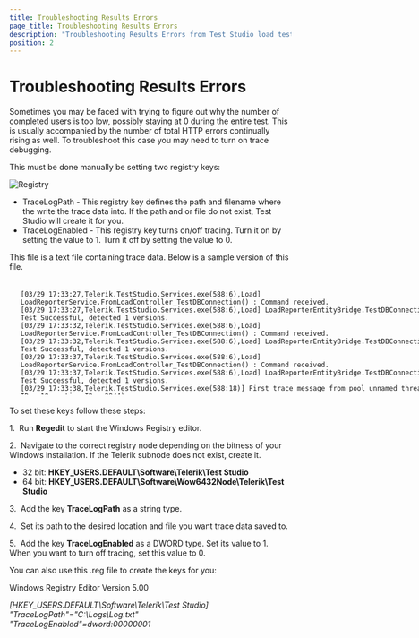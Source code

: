 ```yaml
---
title: Troubleshooting Results Errors
page_title: Troubleshooting Results Errors
description: "Troubleshooting Results Errors from Test Studio load test run."
position: 2
---
```

# Troubleshooting Results Errors

Sometimes you may be faced with trying to figure out why the number of completed users is too low, possibly staying at 0 during the entire test. This is usually accompanied by the number of total HTTP errors continually rising as well. To troubleshoot this case you may need to turn on trace debugging.

This must be done manually be setting two registry keys:

![Registry][1]

- TraceLogPath - This registry key defines the path and filename where the write the trace data into. If the path and or file do not exist, Test Studio will create it for you.
- TraceLogEnabled - This registry key turns on/off tracing. Turn it on by setting the value to 1. Turn it off by setting the value to 0.

This file is a text file containing trace data. Below is a sample version of this file.

<div style="height: 200px; width: 800px; overflow: scroll; margin: 20px;">

	[03/29 17:33:27,Telerik.TestStudio.Services.exe(588:6),Load] LoadReporterService.FromLoadController_TestDBConnection() : Command received.
	[03/29 17:33:27,Telerik.TestStudio.Services.exe(588:6),Load] LoadReporterEntityBridge.TestDBConnection() : DB Test Successful, detected 1 versions.
	[03/29 17:33:32,Telerik.TestStudio.Services.exe(588:6),Load] LoadReporterService.FromLoadController_TestDBConnection() : Command received.
	[03/29 17:33:32,Telerik.TestStudio.Services.exe(588:6),Load] LoadReporterEntityBridge.TestDBConnection() : DB Test Successful, detected 1 versions.
	[03/29 17:33:37,Telerik.TestStudio.Services.exe(588:6),Load] LoadReporterService.FromLoadController_TestDBConnection() : Command received.
	[03/29 17:33:37,Telerik.TestStudio.Services.exe(588:6),Load] LoadReporterEntityBridge.TestDBConnection() : DB Test Successful, detected 1 versions.
	[03/29 17:33:38,Telerik.TestStudio.Services.exe(588:18)] First trace message from pool unnamed thread (managed ID = 18, native ID = 2944).
	[03/29 17:33:38,Telerik.TestStudio.Services.exe(588:18),Load] LoadAgentService.PingControllerAsync() : Checking to see if the controller is still active...
	[03/29 17:33:38,Telerik.TestStudio.Services.exe(588:6),WindowsServices] TestStudioSingletonServiceBase.Ping() : Command received.
	[03/29 17:33:38,Telerik.TestStudio.Services.exe(588:18),Load] LoadAgentService.PingControllerAsync() : Controller is still active.
	[03/29 17:33:42,Telerik.TestStudio.Services.exe(588:6),Load] LoadReporterService.FromLoadController_TestDBConnection() : Command received.
	[03/29 17:33:42,Telerik.TestStudio.Services.exe(588:6),Load] LoadReporterEntityBridge.TestDBConnection() : DB Test Successful, detected 1 versions.
	[03/29 17:33:45,Telerik.TestStudio.Services.exe(588:6),Load] LoadReporterService.FromClient_GetDataPointsForCounter() : Command received.
	[03/29 17:33:47,Telerik.TestStudio.Services.exe(588:6),Load] LoadReporterService.FromLoadController_TestDBConnection() : Command received.
	[03/29 17:33:47,Telerik.TestStudio.Services.exe(588:6),Load] LoadReporterEntityBridge.TestDBConnection() : DB Test Successful, detected 1 versions.
	[03/29 17:33:52,Telerik.TestStudio.Services.exe(588:6),Load] LoadReporterService.FromLoadController_TestDBConnection() : Command received.
	[03/29 17:33:52,Telerik.TestStudio.Services.exe(588:6),Load] LoadReporterEntityBridge.TestDBConnection() : DB Test Successful, detected 1 versions.
	[03/29 17:33:57,Telerik.TestStudio.Services.exe(588:6),Load] LoadReporterService.FromLoadController_TestDBConnection() : Command received.
	[03/29 17:33:57,Telerik.TestStudio.Services.exe(588:6),Load] LoadReporterEntityBridge.TestDBConnection() : DB Test Successful, detected 1 versions.
	[03/29 17:34:02,Telerik.TestStudio.Services.exe(588:6),Load] LoadReporterService.FromLoadController_TestDBConnection() : Command received.
	[03/29 17:34:02,Telerik.TestStudio.Services.exe(588:6),Load] LoadReporterEntityBridge.TestDBConnection() : DB Test Successful, detected 1 versions.
	[03/29 17:34:07,Telerik.TestStudio.Services.exe(588:6),Load] LoadReporterService.FromLoadController_TestDBConnection() : Command received.
	[03/29 17:34:07,Telerik.TestStudio.Services.exe(588:6),Load] LoadReporterEntityBridge.TestDBConnection() : DB Test Successful, detected 1 versions.
	[03/29 17:34:12,Telerik.TestStudio.Services.exe(588:6),Load] LoadReporterService.FromLoadController_TestDBConnection() : Command received.
	[03/29 17:34:12,Telerik.TestStudio.Services.exe(588:6),Load] LoadReporterEntityBridge.TestDBConnection() : DB Test Successful, detected 1 versions.
	[03/29 17:34:17,Telerik.TestStudio.Services.exe(588:6),Load] LoadReporterService.FromLoadController_TestDBConnection() : Command received.
	[03/29 17:34:17,Telerik.TestStudio.Services.exe(588:6),Load] LoadReporterEntityBridge.TestDBConnection() : DB Test Successful, detected 1 versions.
	[03/29 17:34:22,Telerik.TestStudio.Services.exe(588:6),Load] LoadReporterService.FromLoadController_TestDBConnection() : Command received.
	[03/29 17:34:22,Telerik.TestStudio.Services.exe(588:6),Load] LoadReporterEntityBridge.TestDBConnection() : DB Test Successful, detected 1 versions.
	[03/29 17:34:27,Telerik.TestStudio.Services.exe(588:6),Load] LoadReporterService.FromLoadController_TestDBConnection() : Command received.
	[03/29 17:34:27,Telerik.TestStudio.Services.exe(588:6),Load] LoadReporterEntityBridge.TestDBConnection() : DB Test Successful, detected 1 versions.
	[03/29 17:34:32,Telerik.TestStudio.Services.exe(588:8)] First trace message from pool unnamed thread (managed ID = 8, native ID = 2376).
	[03/29 17:34:32,Telerik.TestStudio.Services.exe(588:8),Load] LoadReporterService.FromLoadController_TestDBConnection() : Command received.
	[03/29 17:34:32,Telerik.TestStudio.Services.exe(588:8),Load] LoadReporterEntityBridge.TestDBConnection() : DB Test Successful, detected 1 versions.
	[03/29 17:34:37,Telerik.TestStudio.Services.exe(588:8),Load] LoadReporterService.FromLoadController_TestDBConnection() : Command received.
	[03/29 17:34:37,Telerik.TestStudio.Services.exe(588:8),Load] LoadReporterEntityBridge.TestDBConnection() : DB Test Successful, detected 1 versions.
	[03/29 17:34:38,Telerik.TestStudio.Services.exe(588:18),Load] LoadAgentService.PingControllerAsync() : Checking to see if the controller is still active...
	[03/29 17:34:38,Telerik.TestStudio.Services.exe(588:8),WindowsServices] TestStudioSingletonServiceBase.Ping() : Command received.
	[03/29 17:34:38,Telerik.TestStudio.Services.exe(588:18),Load] LoadAgentService.PingControllerAsync() : Controller is still active.
	[03/29 17:34:42,Telerik.TestStudio.Services.exe(588:8),Load] LoadReporterService.FromLoadController_TestDBConnection() : Command received.
	[03/29 17:34:42,Telerik.TestStudio.Services.exe(588:8),Load] LoadReporterEntityBridge.TestDBConnection() : DB Test Successful, detected 1 versions.
	[03/29 17:34:48,Telerik.TestStudio.Services.exe(588:9)] First trace message from pool unnamed thread (managed ID = 9, native ID = 2712).
	[03/29 17:34:48,Telerik.TestStudio.Services.exe(588:9),Load] LoadReporterService.FromLoadController_TestDBConnection() : Command received.
	[03/29 17:34:48,Telerik.TestStudio.Services.exe(588:9),Load] LoadReporterEntityBridge.TestDBConnection() : DB Test Successful, detected 1 versions.
	[03/29 17:34:50,Telerik.TestStudio.Services.exe(588:8),Load] LoadAgentService.FromController_AllocateScenarioGroup() : Command received.
	[03/29 17:34:50,Telerik.TestStudio.Services.exe(588:8),Load] LoadControllerService.FromClient_RunTestAsync() : Command received to run test 4595bac5-aeaa-436f-9196-c7bda3399a83.
</div>

To set these keys follow these steps:


1.&nbsp; Run **Regedit** to start the Windows Registry editor.

2.&nbsp; Navigate to the correct registry node depending on the bitness of your Windows installation. If the Telerik subnode does not exist, create it.

- 32 bit: **HKEY_USERS\.DEFAULT\Software\Telerik\Test Studio**
- 64 bit: **HKEY_USERS\.DEFAULT\Software\Wow6432Node\Telerik\Test Studio**

3.&nbsp; Add the key **TraceLogPath** as a string type.

4.&nbsp; Set its path to the desired location and file you want trace data saved to.

5.&nbsp; Add the key **TraceLogEnabled** as a DWORD type. Set its value to 1. When you want to turn off tracing, set this value to 0.

You can also use this .reg file to create the keys for you:

Windows Registry Editor Version 5.00

*[HKEY_USERS\.DEFAULT\Software\Telerik\Test Studio]<br>
"TraceLogPath"="C:\\Logs\\Log.txt"<br>
"TraceLogEnabled"=dword:00000001*

[1]: /img/features/testing-types/load-testing/troubleshooting-results-errors/fig1.png